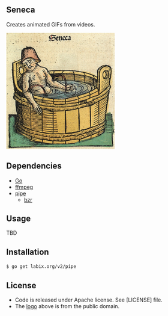 ## Seneca 

Creates animated GIFs from videos.

<img src="logo.png" width="289" height="309" alt="seneca animated gif logo"/>

## Dependencies

* [Go](http://golang.org/)
* [ffmpeg](http://www.ffmpeg.org/)
* [pipe](http://labix.org/pipe)
  * [bzr](http://bazaar.canonical.com/en/)

## Usage

TBD

## Installation

```sh
$ go get labix.org/v2/pipe
```

## License

* Code is released under Apache license. See [LICENSE] file.
* The [logo](http://commons.wikimedia.org/wiki/File:Nuremberg_chronicles_f_105r_1.png) above is from the public domain.
